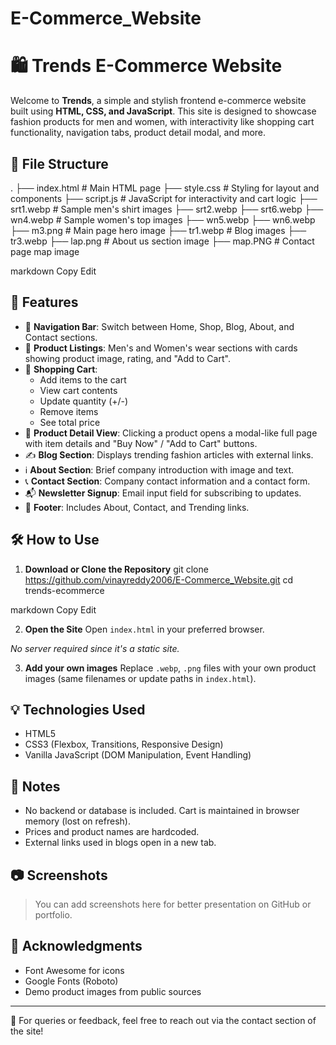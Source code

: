 # E-Commerce_Website
# 🛍️ Trends E-Commerce Website

Welcome to **Trends**, a simple and stylish frontend e-commerce website built using **HTML, CSS, and JavaScript**. This site is designed to showcase fashion products for men and women, with interactivity like shopping cart functionality, navigation tabs, product detail modal, and more.

## 📁 File Structure

.
├── index.html # Main HTML page
├── style.css # Styling for layout and components
├── script.js # JavaScript for interactivity and cart logic
├── srt1.webp # Sample men's shirt images
├── srt2.webp
├── srt6.webp
├── wn4.webp # Sample women's top images
├── wn5.webp
├── wn6.webp
├── m3.png # Main page hero image
├── tr1.webp # Blog images
├── tr3.webp
├── lap.png # About us section image
├── map.PNG # Contact page map image

markdown
Copy
Edit

## 🚀 Features

- 🔗 **Navigation Bar**: Switch between Home, Shop, Blog, About, and Contact sections.
- 🧥 **Product Listings**: Men's and Women's wear sections with cards showing product image, rating, and "Add to Cart".
- 🛒 **Shopping Cart**:
  - Add items to the cart
  - View cart contents
  - Update quantity (+/-)
  - Remove items
  - See total price
- 🧾 **Product Detail View**: Clicking a product opens a modal-like full page with item details and "Buy Now" / "Add to Cart" buttons.
- ✍️ **Blog Section**: Displays trending fashion articles with external links.
- ℹ️ **About Section**: Brief company introduction with image and text.
- 📞 **Contact Section**: Company contact information and a contact form.
- 📬 **Newsletter Signup**: Email input field for subscribing to updates.
- 👣 **Footer**: Includes About, Contact, and Trending links.

## 🛠️ How to Use

1. **Download or Clone the Repository**
git clone https://github.com/vinayreddy2006/E-Commerce_Website.git
cd trends-ecommerce

markdown
Copy
Edit

2. **Open the Site**
Open `index.html` in your preferred browser.

_No server required since it's a static site._

3. **Add your own images**
Replace `.webp`, `.png` files with your own product images (same filenames or update paths in `index.html`).

## 💡 Technologies Used

- HTML5
- CSS3 (Flexbox, Transitions, Responsive Design)
- Vanilla JavaScript (DOM Manipulation, Event Handling)

## 📌 Notes

- No backend or database is included. Cart is maintained in browser memory (lost on refresh).
- Prices and product names are hardcoded.
- External links used in blogs open in a new tab.

## 📷 Screenshots

> You can add screenshots here for better presentation on GitHub or portfolio.

## 🙌 Acknowledgments

- Font Awesome for icons
- Google Fonts (Roboto)
- Demo product images from public sources

---

📧 For queries or feedback, feel free to reach out via the contact section of the site!
